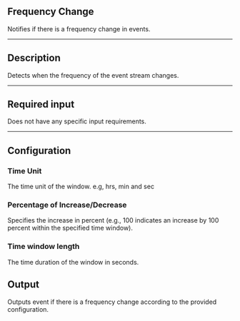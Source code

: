 <!--
  ~ Licensed to the Apache Software Foundation (ASF) under one or more
  ~ contributor license agreements.  See the NOTICE file distributed with
  ~ this work for additional information regarding copyright ownership.
  ~ The ASF licenses this file to You under the Apache License, Version 2.0
  ~ (the "License"); you may not use this file except in compliance with
  ~ the License.  You may obtain a copy of the License at
  ~
  ~    http://www.apache.org/licenses/LICENSE-2.0
  ~
  ~ Unless required by applicable law or agreed to in writing, software
  ~ distributed under the License is distributed on an "AS IS" BASIS,
  ~ WITHOUT WARRANTIES OR CONDITIONS OF ANY KIND, either express or implied.
  ~ See the License for the specific language governing permissions and
  ~ limitations under the License.
  ~
  -->
## Frequency Change

Notifies if there is a frequency change in events.

***

## Description

Detects when the frequency of the event stream changes.

***

## Required input

Does not have any specific input requirements.

***

## Configuration

### Time Unit

The time unit of the window. e.g, hrs, min and sec

### Percentage of Increase/Decrease

Specifies the increase in percent (e.g., 100 indicates an increase by 100 percent within the specified time window).

### Time window length 

The time duration of the window in seconds.

## Output

Outputs event if there is a frequency change according to the provided configuration.
